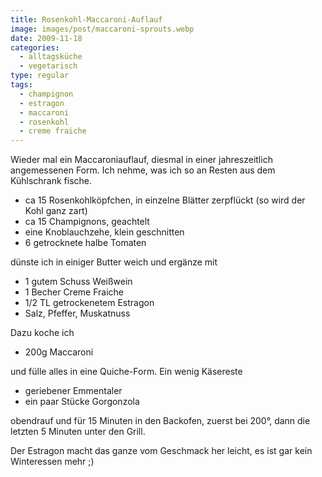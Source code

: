 ```yaml
---
title: Rosenkohl-Maccaroni-Auflauf
image: images/post/maccaroni-sprouts.webp
date: 2009-11-18
categories: 
  - alltagsküche
  - vegetarisch
type: regular
tags: 
  - champignon
  - estragon
  - maccaroni
  - rosenkohl
  - creme fraiche
---
```


Wieder mal ein Maccaroniauflauf, diesmal in einer jahreszeitlich angemessenen Form. Ich nehme, was ich so an Resten aus dem Kühlschrank fische.

* ca 15 Rosenkohlköpfchen, in einzelne Blätter zerpflückt (so wird der Kohl ganz zart) 
* ca 15 Champignons, geachtelt 
* eine Knoblauchzehe, klein geschnitten 
* 6 getrocknete halbe Tomaten

dünste ich in einiger Butter weich und ergänze mit

* 1 gutem Schuss Weißwein 
* 1 Becher Creme Fraiche 
* 1/2 TL getrockenetem Estragon 
* Salz, Pfeffer, Muskatnuss

Dazu koche ich

* 200g Maccaroni

und fülle alles in eine Quiche-Form. Ein wenig Käsereste 

* geriebener Emmentaler
* ein paar Stücke Gorgonzola

obendrauf und für 15 Minuten in den Backofen, zuerst bei 200°, dann die letzten 5 Minuten unter den Grill.

Der Estragon macht das ganze vom Geschmack her leicht, es ist gar kein Winteressen mehr ;)
